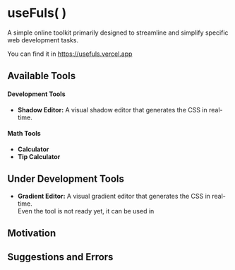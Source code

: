 # useFuls( )
A simple online toolkit primarily designed to streamline and simplify specific web development tasks.

You can find it in https://usefuls.vercel.app

## Available Tools

#### Development Tools
- **Shadow Editor:**
A visual shadow editor that generates the CSS in real-time.

#### Math Tools
- **Calculator**
- **Tip Calculator**

## Under Development Tools

- **Gradient Editor:**
A visual gradient editor that generates the CSS in real-time.  
Even the tool is not ready yet, it can be used in 


## Motivation


## Suggestions and Errors

